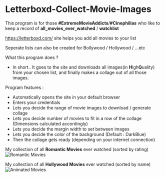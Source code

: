 # Letterboxd-Collect-Movie-Images

This program is for those **#ExtremeMovieAddicts**/**#Cinephilias** who like to keep a record of **all_movies_ever_watched** / **watchlist**

https://letterboxd.com/ site helps you add all movies to your list

Seperate lists can also be created for Bollywood / Hollywood / ...etc

What this program does ?
- In short.. It goes to the site and downloads all images(in **H**igh**Q**uality) from your chosen list, and finally makes a collage out of all those images.

Program features :
- Automatically opens the site in your default browser
- Enters your credentials
- Lets you decide the range of movie images to download / generate collage
- Lets you decide number of movies to fit in a row of the collage (Dimensions calculated accordingly)
- Lets you decide the margin width to set between images
- Lets you decide the color of the background (Default : DarkBlue)
- Then the collage gets ready (depending on your internet connection)

My collection of all **Romantic Movies** ever watched (sorted by rating)
![Romantic Movies](https://user-images.githubusercontent.com/67866166/147611499-883b4443-c254-4862-90e6-5bbc05dc2eb0.jpg)

My collection of all **Hollywood Movies** ever watched (sorted by name)
![Animated Movies](https://user-images.githubusercontent.com/67866166/147610642-d54e9e27-d120-47ef-adc0-b6d1e943c227.jpg)

